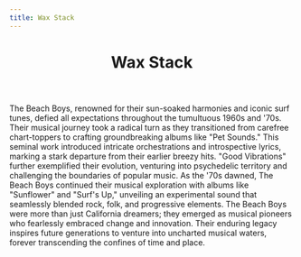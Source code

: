 ```yaml
---
title: Wax Stack
---
```


<body>
  <div class="waxStack-wrapper1">
    <header class="waxStack-header1">
      <div class="waxStack-background1"></div>
      <div class="waxStack-foreground1"></div>
      <h1 class="waxStack-title">Wax Stack</h1>
    </header>
    <section class="waxStack-section">
      The Beach Boys, renowned for their sun-soaked harmonies and iconic surf
      tunes, defied all expectations throughout the tumultuous 1960s and '70s.
      Their musical journey took a radical turn as they transitioned from
      carefree chart-toppers to crafting groundbreaking albums like "Pet
      Sounds." This seminal work introduced intricate orchestrations and
      introspective lyrics, marking a stark departure from their earlier breezy
      hits. "Good Vibrations" further exemplified their evolution, venturing
      into psychedelic territory and challenging the boundaries of popular
      music. As the '70s dawned, The Beach Boys continued their musical
      exploration with albums like "Sunflower" and "Surf's Up," unveiling an
      experimental sound that seamlessly blended rock, folk, and progressive
      elements. The Beach Boys were more than just California dreamers; they
      emerged as musical pioneers who fearlessly embraced change and innovation.
      Their enduring legacy inspires future generations to venture into
      uncharted musical waters, forever transcending the confines of time and
      place.
    </section>
  </div>
</body>